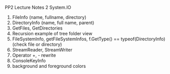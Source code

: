 PP2 Lecture Notes 2
System.IO
1. FileInfo (name, fullname, directory)
2. DirectoryInfo (name, full name, parent)
3. GetFiles, GetDirectories
4. Recursion example of tree folder view
5. FileSystemInfo, getFileSystemInfos, f.GetType() == typeof(DirectoryInfo) (check file or directory)
6. StreamReader, StreamWriter
7. Operator +, - rewrite
8. ConsoleKeyInfo
9. background and foreground colors
